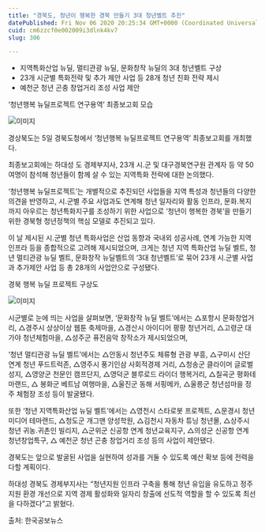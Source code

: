 ```yaml
---
title: "경북도, 청년이 행복한 경북 만들기 3대 청년벨트 추진"
datePublished: Fri Nov 06 2020 20:25:34 GMT+0000 (Coordinated Universal Time)
cuid: cm6zzcf0e002009i3dlnk4kv7
slug: 306

---
```



- 지역특화산업 뉴딜, 멀티관광 뉴딜, 문화창작 뉴딜의 3대 청년벨트 구상
- 23개 시군별 특화전략 및 추가 제안 사업 등 28개 청년 친화 전략 제시
- 예천군 청년 곤충 창업거리 조성 사업 제안

‘청년행복 뉴딜프로젝트 연구용역’ 최종보고회 모습

![이미지](https://cdn.hashnode.com/res/hashnode/image/upload/v1739247983048/14711a69-f816-4cab-b402-850f900f150e.jpeg)

경상북도는 5일 경북도청에서 ‘청년행복 뉴딜프로젝트 연구용역’ 최종보고회를 개최했다.

최종보고회에는 하대성 도 경제부지사, 23개 시․군 및 대구경북연구원 관계자 등 약 50 여명이 참석해 청년들이 함께 살 수 있는 지역특화 전략에 대한 논의했다.

‘청년행복 뉴딜프로젝트’는 개별적으로 추진되던 사업들을 지역 특성과 청년들의 다양한 의견을 반영하고, 시․군별 주요 사업과도 연계해 청년 일자리와 활동 인프라, 문화․복지까지 아우르는 청년특화지구를 조성하기 위한 사업으로 ‘청년이 행복한 경북’을 만들기 위한 경북형 청년정책의 핵심 모델로 추진되고 있다.

이 날 제시된 시․군별 청년 특화사업은 산업 동향과 국내외 성공사례, 연계 가능한 지역인프라 등을 종합적으로 고려해 제시되었으며, 크게는 청년 지역 특화산업 뉴딜 벨트, 청년 멀티관광 뉴딜 벨트, 문화창작 뉴딜벨트의 ‘3대 청년벨트’로 묶어 23개 시․군별 사업과 추가제안 사업 등 총 28개의 사업안으로 구성됐다.

경북 행복 뉴딜 프로젝트 구상도

![이미지](https://cdn.hashnode.com/res/hashnode/image/upload/v1739247984782/0fc85722-5d21-4209-8835-595a6a8cdfc2.jpeg)

시군별로 눈에 띄는 사업을 살펴보면, ‘문화창작 뉴딜 벨트’에서는 △포항시 문화창업거리, △경주시 상상이상 웹툰 축제마을, △경산시 아이디어 팡팡 청년거리, △고령군 대가야 청년체험마을, △성주군 퓨전음악 창작소가 제시되었으며,

‘청년 멀티관광 뉴딜 벨트’에서는 △안동시 청년주도 체류형 관광 부흥, △구미시 산단 연계 청년 푸드트럭존, △영주시 풍기인삼 사회적경제 거리, △청송군 클라이머 글로벌 성지, △영양군 천문인 캠프단지, △영덕군 블루로드 라이더 행복거리, △칠곡군 평화테마랜드, △ 봉화군 베트남 여행마을, △울진군 동해 서핑메카, △울릉군 청년섬마을 정주 체험장 조성 등이 발굴됐다.

또한 ‘청년 지역특화산업 뉴딜 벨트’에서는 △영천시 스타로봇 프로젝트, △문경시 청년 미디어 테마랜드, △청도군 개그맨 양성학원, △김천시 자동차 튜닝 청년몰, △상주시 청년 귀농․귀촌인 빌리지, △군위군 신공항 연계 청년교육지구, △의성군 신공항 연계 청년창업특구, △ 예천군 청년 곤충 창업거리 조성 등의 사업이 제안됐다.

경북도는 앞으로 발굴된 사업을 실현하여 성과를 거둘 수 있도록 예산 확보 등에 전력을 다할 계획이다.

하대성 경북도 경제부지사는 “청년지원 인프라 구축을 통해 청년 유입을 유도하고 정주지원 환경 개선으로 지역 경제 활성화와 일자리 창출에 선도적 역할을 할 수 있도록 최선을 다하겠다”고 밝혔다.

출처: 한국공보뉴스